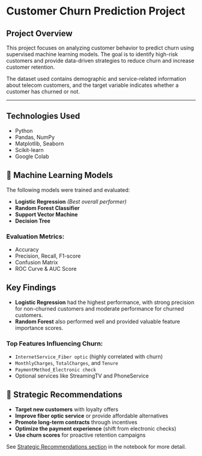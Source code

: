 # Customer Churn Prediction Project

##  Project Overview

This project focuses on analyzing customer behavior to predict churn using supervised machine learning models. The goal is to identify high-risk customers and provide data-driven strategies to reduce churn and increase customer retention.

The dataset used contains demographic and service-related information about telecom customers, and the target variable indicates whether a customer has churned or not.

---

##  Technologies Used

- Python
- Pandas, NumPy
- Matplotlib, Seaborn
- Scikit-learn
- Google Colab


## 🧠 Machine Learning Models

The following models were trained and evaluated:
- **Logistic Regression** *(Best overall performer)*
- **Random Forest Classifier**
- **Support Vector Machine**
- **Decision Tree**

### Evaluation Metrics:
- Accuracy
- Precision, Recall, F1-score
- Confusion Matrix
- ROC Curve & AUC Score


##  Key Findings

- **Logistic Regression** had the highest performance, with strong precision for non-churned customers and moderate performance for churned customers.
- **Random Forest** also performed well and provided valuable feature importance scores.

### Top Features Influencing Churn:
- `InternetService_Fiber optic` (highly correlated with churn)
- `MonthlyCharges`, `TotalCharges`, and `Tenure`
- `PaymentMethod_Electronic check`
- Optional services like StreamingTV and PhoneService

## 🧩 Strategic Recommendations

- **Target new customers** with loyalty offers
- **Improve fiber optic service** or provide affordable alternatives
- **Promote long-term contracts** through incentives
- **Optimize the payment experience** (shift from electronic checks)
- **Use churn scores** for proactive retention campaigns

See [Strategic Recommendations section](#strategic-recommendations-based-on-predictive-analysis) in the notebook for more detail.



